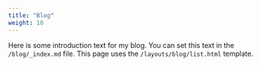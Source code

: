 ```yaml
---
title: "Blog"
weight: 10
---
```


Here is some introduction text for my blog. You can set this text in the `/blog/_index.md` file. This page uses the `/layouts/blog/list.html` template.
